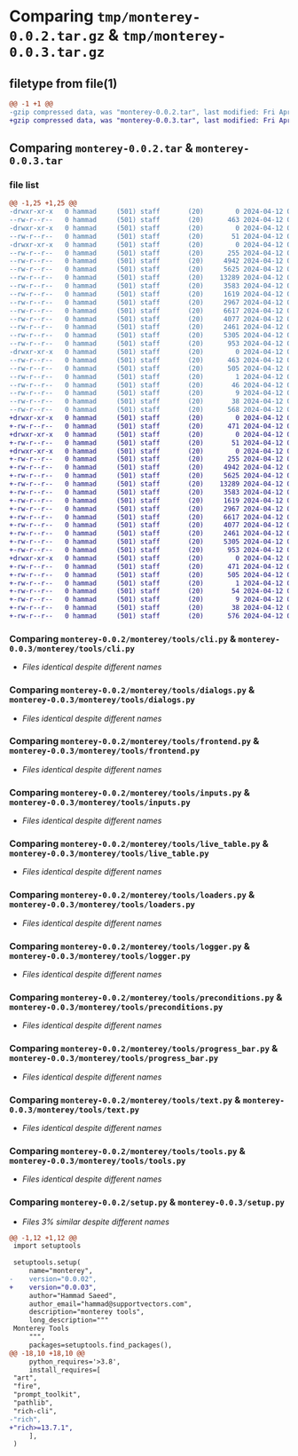 # Comparing `tmp/monterey-0.0.2.tar.gz` & `tmp/monterey-0.0.3.tar.gz`

## filetype from file(1)

```diff
@@ -1 +1 @@
-gzip compressed data, was "monterey-0.0.2.tar", last modified: Fri Apr 12 05:08:23 2024, max compression
+gzip compressed data, was "monterey-0.0.3.tar", last modified: Fri Apr 12 05:29:46 2024, max compression
```

## Comparing `monterey-0.0.2.tar` & `monterey-0.0.3.tar`

### file list

```diff
@@ -1,25 +1,25 @@
-drwxr-xr-x   0 hammad     (501) staff       (20)        0 2024-04-12 05:08:23.081875 monterey-0.0.2/
--rw-r--r--   0 hammad     (501) staff       (20)      463 2024-04-12 05:08:23.081269 monterey-0.0.2/PKG-INFO
-drwxr-xr-x   0 hammad     (501) staff       (20)        0 2024-04-12 05:08:23.073696 monterey-0.0.2/monterey/
--rw-r--r--   0 hammad     (501) staff       (20)       51 2024-04-12 05:08:11.000000 monterey-0.0.2/monterey/__init__.py
-drwxr-xr-x   0 hammad     (501) staff       (20)        0 2024-04-12 05:08:23.079479 monterey-0.0.2/monterey/tools/
--rw-r--r--   0 hammad     (501) staff       (20)      255 2024-04-12 05:02:38.000000 monterey-0.0.2/monterey/tools/__init__.py
--rw-r--r--   0 hammad     (501) staff       (20)     4942 2024-04-12 05:02:38.000000 monterey-0.0.2/monterey/tools/cli.py
--rw-r--r--   0 hammad     (501) staff       (20)     5625 2024-04-12 05:02:38.000000 monterey-0.0.2/monterey/tools/dialogs.py
--rw-r--r--   0 hammad     (501) staff       (20)    13289 2024-04-12 05:02:38.000000 monterey-0.0.2/monterey/tools/frontend.py
--rw-r--r--   0 hammad     (501) staff       (20)     3583 2024-04-12 05:02:38.000000 monterey-0.0.2/monterey/tools/inputs.py
--rw-r--r--   0 hammad     (501) staff       (20)     1619 2024-04-12 05:02:38.000000 monterey-0.0.2/monterey/tools/live_table.py
--rw-r--r--   0 hammad     (501) staff       (20)     2967 2024-04-12 05:02:38.000000 monterey-0.0.2/monterey/tools/loaders.py
--rw-r--r--   0 hammad     (501) staff       (20)     6617 2024-04-12 05:03:16.000000 monterey-0.0.2/monterey/tools/logger.py
--rw-r--r--   0 hammad     (501) staff       (20)     4077 2024-04-12 05:03:49.000000 monterey-0.0.2/monterey/tools/preconditions.py
--rw-r--r--   0 hammad     (501) staff       (20)     2461 2024-04-12 05:02:38.000000 monterey-0.0.2/monterey/tools/progress_bar.py
--rw-r--r--   0 hammad     (501) staff       (20)     5305 2024-04-12 05:02:38.000000 monterey-0.0.2/monterey/tools/text.py
--rw-r--r--   0 hammad     (501) staff       (20)      953 2024-04-12 05:03:36.000000 monterey-0.0.2/monterey/tools/tools.py
-drwxr-xr-x   0 hammad     (501) staff       (20)        0 2024-04-12 05:08:23.080345 monterey-0.0.2/monterey.egg-info/
--rw-r--r--   0 hammad     (501) staff       (20)      463 2024-04-12 05:08:23.000000 monterey-0.0.2/monterey.egg-info/PKG-INFO
--rw-r--r--   0 hammad     (501) staff       (20)      505 2024-04-12 05:08:23.000000 monterey-0.0.2/monterey.egg-info/SOURCES.txt
--rw-r--r--   0 hammad     (501) staff       (20)        1 2024-04-12 05:08:23.000000 monterey-0.0.2/monterey.egg-info/dependency_links.txt
--rw-r--r--   0 hammad     (501) staff       (20)       46 2024-04-12 05:08:23.000000 monterey-0.0.2/monterey.egg-info/requires.txt
--rw-r--r--   0 hammad     (501) staff       (20)        9 2024-04-12 05:08:23.000000 monterey-0.0.2/monterey.egg-info/top_level.txt
--rw-r--r--   0 hammad     (501) staff       (20)       38 2024-04-12 05:08:23.082053 monterey-0.0.2/setup.cfg
--rw-r--r--   0 hammad     (501) staff       (20)      568 2024-04-12 05:08:15.000000 monterey-0.0.2/setup.py
+drwxr-xr-x   0 hammad     (501) staff       (20)        0 2024-04-12 05:29:46.882671 monterey-0.0.3/
+-rw-r--r--   0 hammad     (501) staff       (20)      471 2024-04-12 05:29:46.882096 monterey-0.0.3/PKG-INFO
+drwxr-xr-x   0 hammad     (501) staff       (20)        0 2024-04-12 05:29:46.870123 monterey-0.0.3/monterey/
+-rw-r--r--   0 hammad     (501) staff       (20)       51 2024-04-12 05:08:11.000000 monterey-0.0.3/monterey/__init__.py
+drwxr-xr-x   0 hammad     (501) staff       (20)        0 2024-04-12 05:29:46.880478 monterey-0.0.3/monterey/tools/
+-rw-r--r--   0 hammad     (501) staff       (20)      255 2024-04-12 05:02:38.000000 monterey-0.0.3/monterey/tools/__init__.py
+-rw-r--r--   0 hammad     (501) staff       (20)     4942 2024-04-12 05:02:38.000000 monterey-0.0.3/monterey/tools/cli.py
+-rw-r--r--   0 hammad     (501) staff       (20)     5625 2024-04-12 05:02:38.000000 monterey-0.0.3/monterey/tools/dialogs.py
+-rw-r--r--   0 hammad     (501) staff       (20)    13289 2024-04-12 05:02:38.000000 monterey-0.0.3/monterey/tools/frontend.py
+-rw-r--r--   0 hammad     (501) staff       (20)     3583 2024-04-12 05:02:38.000000 monterey-0.0.3/monterey/tools/inputs.py
+-rw-r--r--   0 hammad     (501) staff       (20)     1619 2024-04-12 05:02:38.000000 monterey-0.0.3/monterey/tools/live_table.py
+-rw-r--r--   0 hammad     (501) staff       (20)     2967 2024-04-12 05:02:38.000000 monterey-0.0.3/monterey/tools/loaders.py
+-rw-r--r--   0 hammad     (501) staff       (20)     6617 2024-04-12 05:03:16.000000 monterey-0.0.3/monterey/tools/logger.py
+-rw-r--r--   0 hammad     (501) staff       (20)     4077 2024-04-12 05:03:49.000000 monterey-0.0.3/monterey/tools/preconditions.py
+-rw-r--r--   0 hammad     (501) staff       (20)     2461 2024-04-12 05:02:38.000000 monterey-0.0.3/monterey/tools/progress_bar.py
+-rw-r--r--   0 hammad     (501) staff       (20)     5305 2024-04-12 05:02:38.000000 monterey-0.0.3/monterey/tools/text.py
+-rw-r--r--   0 hammad     (501) staff       (20)      953 2024-04-12 05:03:36.000000 monterey-0.0.3/monterey/tools/tools.py
+drwxr-xr-x   0 hammad     (501) staff       (20)        0 2024-04-12 05:29:46.881342 monterey-0.0.3/monterey.egg-info/
+-rw-r--r--   0 hammad     (501) staff       (20)      471 2024-04-12 05:29:46.000000 monterey-0.0.3/monterey.egg-info/PKG-INFO
+-rw-r--r--   0 hammad     (501) staff       (20)      505 2024-04-12 05:29:46.000000 monterey-0.0.3/monterey.egg-info/SOURCES.txt
+-rw-r--r--   0 hammad     (501) staff       (20)        1 2024-04-12 05:29:46.000000 monterey-0.0.3/monterey.egg-info/dependency_links.txt
+-rw-r--r--   0 hammad     (501) staff       (20)       54 2024-04-12 05:29:46.000000 monterey-0.0.3/monterey.egg-info/requires.txt
+-rw-r--r--   0 hammad     (501) staff       (20)        9 2024-04-12 05:29:46.000000 monterey-0.0.3/monterey.egg-info/top_level.txt
+-rw-r--r--   0 hammad     (501) staff       (20)       38 2024-04-12 05:29:46.882801 monterey-0.0.3/setup.cfg
+-rw-r--r--   0 hammad     (501) staff       (20)      576 2024-04-12 05:29:38.000000 monterey-0.0.3/setup.py
```

### Comparing `monterey-0.0.2/monterey/tools/cli.py` & `monterey-0.0.3/monterey/tools/cli.py`

 * *Files identical despite different names*

### Comparing `monterey-0.0.2/monterey/tools/dialogs.py` & `monterey-0.0.3/monterey/tools/dialogs.py`

 * *Files identical despite different names*

### Comparing `monterey-0.0.2/monterey/tools/frontend.py` & `monterey-0.0.3/monterey/tools/frontend.py`

 * *Files identical despite different names*

### Comparing `monterey-0.0.2/monterey/tools/inputs.py` & `monterey-0.0.3/monterey/tools/inputs.py`

 * *Files identical despite different names*

### Comparing `monterey-0.0.2/monterey/tools/live_table.py` & `monterey-0.0.3/monterey/tools/live_table.py`

 * *Files identical despite different names*

### Comparing `monterey-0.0.2/monterey/tools/loaders.py` & `monterey-0.0.3/monterey/tools/loaders.py`

 * *Files identical despite different names*

### Comparing `monterey-0.0.2/monterey/tools/logger.py` & `monterey-0.0.3/monterey/tools/logger.py`

 * *Files identical despite different names*

### Comparing `monterey-0.0.2/monterey/tools/preconditions.py` & `monterey-0.0.3/monterey/tools/preconditions.py`

 * *Files identical despite different names*

### Comparing `monterey-0.0.2/monterey/tools/progress_bar.py` & `monterey-0.0.3/monterey/tools/progress_bar.py`

 * *Files identical despite different names*

### Comparing `monterey-0.0.2/monterey/tools/text.py` & `monterey-0.0.3/monterey/tools/text.py`

 * *Files identical despite different names*

### Comparing `monterey-0.0.2/monterey/tools/tools.py` & `monterey-0.0.3/monterey/tools/tools.py`

 * *Files identical despite different names*

### Comparing `monterey-0.0.2/setup.py` & `monterey-0.0.3/setup.py`

 * *Files 3% similar despite different names*

```diff
@@ -1,12 +1,12 @@
 import setuptools
 
 setuptools.setup(
     name="monterey",
-    version="0.0.02",
+    version="0.0.03",
     author="Hammad Saeed",
     author_email="hammad@supportvectors.com",
     description="monterey tools",
     long_description="""
 Monterey Tools
     """,
     packages=setuptools.find_packages(),
@@ -18,10 +18,10 @@
     python_requires='>3.8',
     install_requires=[
 "art",
 "fire",
 "prompt_toolkit",
 "pathlib",
 "rich-cli",
-"rich",
+"rich>=13.7.1",
     ],
 )
```

